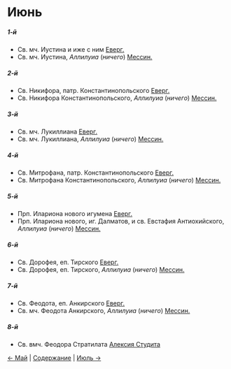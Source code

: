 
# Июнь

##### 1-й

- Св. мч. Иустина и иже с ним [Еверг.](06_01_EUR.ru.md)
- Св. мч. Иустина, *Аллилуиа* (*ничего*) [Мессин.](06_01_MES.ru.md)

##### 2-й

- Св. Никифора, патр. Константинопольского [Еверг.](06_02_EUR.ru.md)
- Св. Никифора Константинопольского, *Аллилуиа* (*ничего*) [Мессин.](06_02_MES.ru.md)

##### 3-й

- Св. мч. Лукиллиана [Еверг.](06_03_EUR.ru.md)
- Св. мч. Лукиллиана, *Аллилуиа* (*ничего*) [Мессин.](06_03_MES.ru.md)

##### 4-й

- Св. Митрофана, патр. Константинопольского [Еверг.](06_04_EUR.ru.md)
- Св. Митрофана Константинопольского, *Аллилуиа* (*ничего*) [Мессин.](06_04_MES.ru.md)

##### 5-й

- Прп. Илариона нового игумена [Еверг.](06_05_EUR.ru.md)
- Прп. Илариона нового, иг. Далматов, и св. Евстафия Антиохийского, *Аллилуиа* (*ничего*) [Мессин.](06_05_MES.ru.md)

##### 6-й

- Св. Дорофея, еп. Тирского [Еверг.](06_06_EUR.ru.md)
- Св. Дорофея, еп. Тирского, *Аллилуиа* (*ничего*) [Мессин.](06_06_MES.ru.md)

##### 7-й

- Св. Феодота, еп. Анкирского [Еверг.](06_07_EUR.ru.md)
- Св. мч. Феодота Анкирского, *Аллилуиа* (*ничего*) [Мессин.](06_07_MES.ru.md)

##### 8-й

- Св. вмч. Феодора Стратилата [Алексия Студита](06_08_AST.ru.md)

[← Май](../05_may/README.md) | [Содержание](../README.md) | [Июль →](../07_july/README.md)